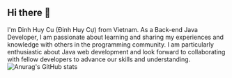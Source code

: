 ## Hi there 👋
I'm Dinh Huy Cu (Đinh Huy Cự) from Vietnam. As a Back-end Java Developer, I am passionate about learning and sharing my experiences and knowledge with others in the programming community. I am particularly enthusiastic about Java web development and look forward to collaborating with fellow developers to advance our skills and understanding.
![Anurag's GitHub stats](https://github-readme-stats.vercel.app/api?username=CuDinh03&hide=contribs,prs)
